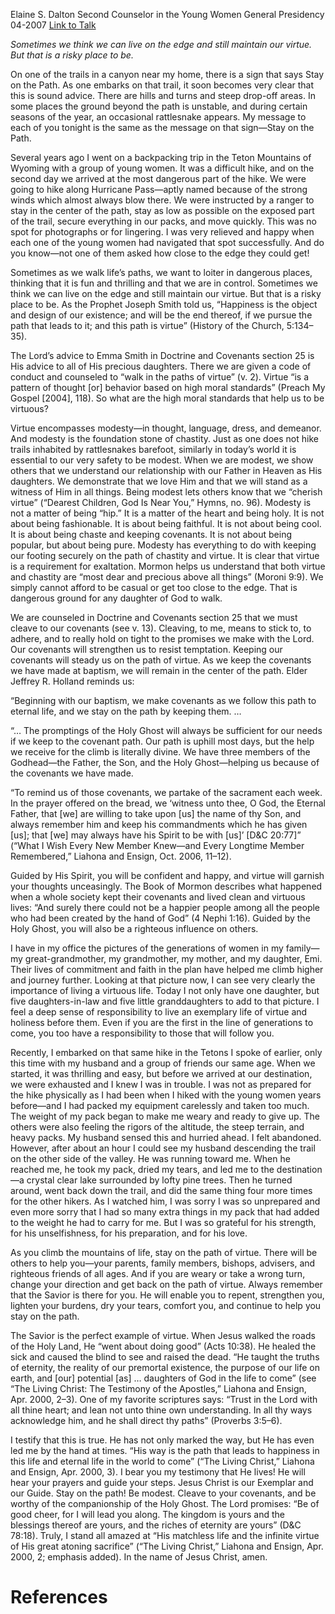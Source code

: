 Elaine S. Dalton
Second Counselor in the Young Women General Presidency
04-2007
[Link to Talk](https://www.churchofjesuschrist.org/study/general-conference/2007/04/stay-on-the-path?lang=eng)

_Sometimes we think we can live on the edge and still maintain our virtue. But that is a risky place to be._

On one of the trails in a canyon near my home, there is a sign that says Stay on the Path. As one embarks on that trail, it soon becomes very clear that this is sound advice. There are hills and turns and steep drop-off areas. In some places the ground beyond the path is unstable, and during certain seasons of the year, an occasional rattlesnake appears. My message to each of you tonight is the same as the message on that sign—Stay on the Path.

Several years ago I went on a backpacking trip in the Teton Mountains of Wyoming with a group of young women. It was a difficult hike, and on the second day we arrived at the most dangerous part of the hike. We were going to hike along Hurricane Pass—aptly named because of the strong winds which almost always blow there. We were instructed by a ranger to stay in the center of the path, stay as low as possible on the exposed part of the trail, secure everything in our packs, and move quickly. This was no spot for photographs or for lingering. I was very relieved and happy when each one of the young women had navigated that spot successfully. And do you know—not one of them asked how close to the edge they could get!

Sometimes as we walk life’s paths, we want to loiter in dangerous places, thinking that it is fun and thrilling and that we are in control. Sometimes we think we can live on the edge and still maintain our virtue. But that is a risky place to be. As the Prophet Joseph Smith told us, “Happiness is the object and design of our existence; and will be the end thereof, if we pursue the path that leads to it; and this path is virtue” (History of the Church, 5:134–35).

The Lord’s advice to Emma Smith in Doctrine and Covenants section 25 is His advice to all of His precious daughters. There we are given a code of conduct and counseled to “walk in the paths of virtue” (v. 2). Virtue “is a pattern of thought [or] behavior based on high moral standards” (Preach My Gospel [2004], 118). So what are the high moral standards that help us to be virtuous?

Virtue encompasses modesty—in thought, language, dress, and demeanor. And modesty is the foundation stone of chastity. Just as one does not hike trails inhabited by rattlesnakes barefoot, similarly in today’s world it is essential to our very safety to be modest. When we are modest, we show others that we understand our relationship with our Father in Heaven as His daughters. We demonstrate that we love Him and that we will stand as a witness of Him in all things. Being modest lets others know that we “cherish virtue” (“Dearest Children, God Is Near You,” Hymns, no. 96). Modesty is not a matter of being “hip.” It is a matter of the heart and being holy. It is not about being fashionable. It is about being faithful. It is not about being cool. It is about being chaste and keeping covenants. It is not about being popular, but about being pure. Modesty has everything to do with keeping our footing securely on the path of chastity and virtue. It is clear that virtue is a requirement for exaltation. Mormon helps us understand that both virtue and chastity are “most dear and precious above all things” (Moroni 9:9). We simply cannot afford to be casual or get too close to the edge. That is dangerous ground for any daughter of God to walk.

We are counseled in Doctrine and Covenants section 25 that we must cleave to our covenants (see v. 13). Cleaving, to me, means to stick to, to adhere, and to really hold on tight to the promises we make with the Lord. Our covenants will strengthen us to resist temptation. Keeping our covenants will steady us on the path of virtue. As we keep the covenants we have made at baptism, we will remain in the center of the path. Elder Jeffrey R. Holland reminds us:

“Beginning with our baptism, we make covenants as we follow this path to eternal life, and we stay on the path by keeping them. …

“… The promptings of the Holy Ghost will always be sufficient for our needs if we keep to the covenant path. Our path is uphill most days, but the help we receive for the climb is literally divine. We have three members of the Godhead—the Father, the Son, and the Holy Ghost—helping us because of the covenants we have made.

“To remind us of those covenants, we partake of the sacrament each week. In the prayer offered on the bread, we ‘witness unto thee, O God, the Eternal Father, that [we] are willing to take upon [us] the name of thy Son, and always remember him and keep his commandments which he has given [us]; that [we] may always have his Spirit to be with [us]’ [D&C 20:77]” (“What I Wish Every New Member Knew—and Every Longtime Member Remembered,” Liahona and Ensign, Oct. 2006, 11–12).

Guided by His Spirit, you will be confident and happy, and virtue will garnish your thoughts unceasingly. The Book of Mormon describes what happened when a whole society kept their covenants and lived clean and virtuous lives: “And surely there could not be a happier people among all the people who had been created by the hand of God” (4 Nephi 1:16). Guided by the Holy Ghost, you will also be a righteous influence on others.

I have in my office the pictures of the generations of women in my family—my great-grandmother, my grandmother, my mother, and my daughter, Emi. Their lives of commitment and faith in the plan have helped me climb higher and journey further. Looking at that picture now, I can see very clearly the importance of living a virtuous life. Today I not only have one daughter, but five daughters-in-law and five little granddaughters to add to that picture. I feel a deep sense of responsibility to live an exemplary life of virtue and holiness before them. Even if you are the first in the line of generations to come, you too have a responsibility to those that will follow you.

Recently, I embarked on that same hike in the Tetons I spoke of earlier, only this time with my husband and a group of friends our same age. When we started, it was thrilling and easy, but before we arrived at our destination, we were exhausted and I knew I was in trouble. I was not as prepared for the hike physically as I had been when I hiked with the young women years before—and I had packed my equipment carelessly and taken too much. The weight of my pack began to make me weary and ready to give up. The others were also feeling the rigors of the altitude, the steep terrain, and heavy packs. My husband sensed this and hurried ahead. I felt abandoned. However, after about an hour I could see my husband descending the trail on the other side of the valley. He was running toward me. When he reached me, he took my pack, dried my tears, and led me to the destination—a crystal clear lake surrounded by lofty pine trees. Then he turned around, went back down the trail, and did the same thing four more times for the other hikers. As I watched him, I was sorry I was so unprepared and even more sorry that I had so many extra things in my pack that had added to the weight he had to carry for me. But I was so grateful for his strength, for his unselfishness, for his preparation, and for his love.

As you climb the mountains of life, stay on the path of virtue. There will be others to help you—your parents, family members, bishops, advisers, and righteous friends of all ages. And if you are weary or take a wrong turn, change your direction and get back on the path of virtue. Always remember that the Savior is there for you. He will enable you to repent, strengthen you, lighten your burdens, dry your tears, comfort you, and continue to help you stay on the path.

The Savior is the perfect example of virtue. When Jesus walked the roads of the Holy Land, He “went about doing good” (Acts 10:38). He healed the sick and caused the blind to see and raised the dead. “He taught the truths of eternity, the reality of our premortal existence, the purpose of our life on earth, and [our] potential [as] … daughters of God in the life to come” (see “The Living Christ: The Testimony of the Apostles,” Liahona and Ensign, Apr. 2000, 2–3). One of my favorite scriptures says: “Trust in the Lord with all thine heart; and lean not unto thine own understanding. In all thy ways acknowledge him, and he shall direct thy paths” (Proverbs 3:5–6).

I testify that this is true. He has not only marked the way, but He has even led me by the hand at times. “His way is the path that leads to happiness in this life and eternal life in the world to come” (“The Living Christ,” Liahona and Ensign, Apr. 2000, 3). I bear you my testimony that He lives! He will hear your prayers and guide your steps. Jesus Christ is our Exemplar and our Guide. Stay on the path! Be modest. Cleave to your covenants, and be worthy of the companionship of the Holy Ghost. The Lord promises: “Be of good cheer, for I will lead you along. The kingdom is yours and the blessings thereof are yours, and the riches of eternity are yours” (D&C 78:18). Truly, I stand all amazed at “His matchless life and the infinite virtue of His great atoning sacrifice” (“The Living Christ,” Liahona and Ensign, Apr. 2000, 2; emphasis added). In the name of Jesus Christ, amen.

# References
